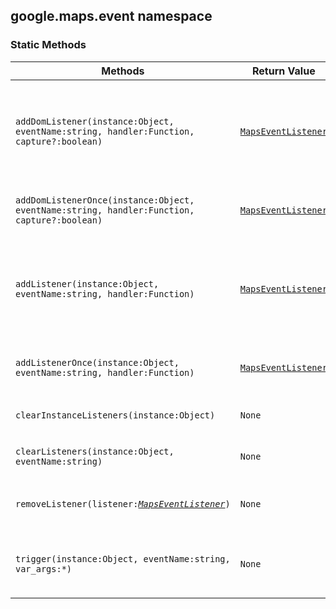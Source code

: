 <h2 id="event">
google.maps.event
namespace
</h2><h3>Static Methods</h3><table summary="namespace event - Static Methods" width="100%">
<thead>
<tr><th>Methods</th>
<th>Return Value</th>
<th>Description</th>
</tr></thead>
<tbody>
<tr>
<td><code>addDomListener(instance:Object, eventName:string, handler:Function, capture?:boolean)</code></td>
<td><code><a href="https://github.com/amenadiel/google-maps-documentation/blob/master/docs/google.maps.MapsEventListener.md">MapsEventListener</a></code></td>
<td>Cross browser event handler registration. This listener is removed by calling removeListener(handle) for the handle that is returned by this function.</td>
</tr>
<tr>
<td><code>addDomListenerOnce(instance:Object, eventName:string, handler:Function, capture?:boolean)</code></td>
<td><code><a href="https://github.com/amenadiel/google-maps-documentation/blob/master/docs/google.maps.MapsEventListener.md">MapsEventListener</a></code></td>
<td>Wrapper around addDomListener that removes the listener after the first event.</td>
</tr>
<tr>
<td><code>addListener(instance:Object, eventName:string, handler:Function)</code></td>
<td><code><a href="https://github.com/amenadiel/google-maps-documentation/blob/master/docs/google.maps.MapsEventListener.md">MapsEventListener</a></code></td>
<td>Adds the given listener function to the given event name for the given object instance. Returns an identifier for this listener that can be used with removeListener().</td>
</tr>
<tr>
<td><code>addListenerOnce(instance:Object, eventName:string, handler:Function)</code></td>
<td><code><a href="https://github.com/amenadiel/google-maps-documentation/blob/master/docs/google.maps.MapsEventListener.md">MapsEventListener</a></code></td>
<td>Like addListener, but the handler removes itself after handling the first event.</td>
</tr>
<tr>
<td><code>clearInstanceListeners(instance:Object)</code></td>
<td><code>None</code></td>
<td>Removes all listeners for all events for the given instance.</td>
</tr>
<tr>
<td><code>clearListeners(instance:Object, eventName:string)</code></td>
<td><code>None</code></td>
<td>Removes all listeners for the given event for the given instance.</td>
</tr>
<tr>
<td><code>removeListener(listener:<a href="https://github.com/amenadiel/google-maps-documentation/blob/master/docs/google.maps.MapsEventListener.md"><em>MapsEventListener</em></a>)</code></td>
<td><code>None</code></td>
<td>Removes the given listener, which should have been returned by addListener above.</td>
</tr>
<tr>
<td><code>trigger(instance:Object, eventName:string, var_args:*)</code></td>
<td><code>None</code></td>
<td>Triggers the given event. All arguments after eventName are passed as arguments to the listeners.</td>
</tr>
</tbody>
</table>